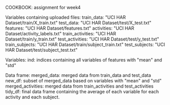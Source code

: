 COOKBOOK: assignment for week4

Variables containing uploaded files:
train_data: "UCI HAR Dataset/train/X_train.txt"
test_data: "UCI HAR Dataset/test/X_test.txt"
features: "UCI HAR Dataset/features.txt"
activities: "UCI HAR Dataset/activity_labels.txt"
train_activities: "UCI HAR Dataset/train/y_train.txt"
test_activities: "UCI HAR Dataset/test/y_test.txt"
train_subjects: "UCI HAR Dataset/train/subject_train.txt"
test_subjects: "UCI HAR Dataset/test/subject_test.txt"

Variables:
ind: indices containing all variables of features with "mean" and "std"

Data frame:
merged_data: merged data from train_data and test_data
new_df: subset of merged_data based on variables with "mean" and "std"
merged_activities: merged data from train_activities and test_activities
tidy_df: final data frame containing the average of each variable for each activity and each subject.

